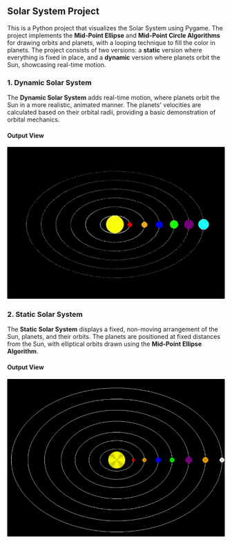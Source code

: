 ## Solar System Project

This is a Python project that visualizes the Solar System using Pygame. The project implements the **Mid-Point Ellipse** and **Mid-Point Circle Algorithms** for drawing orbits and planets, with a looping technique to fill the color in planets. The project consists of two versions: a **static** version where everything is fixed in place, and a **dynamic** version where planets orbit the Sun, showcasing real-time motion.

### 1. Dynamic Solar System

The **Dynamic Solar System** adds real-time motion, where planets orbit the Sun in a more realistic, animated manner. The planets' velocities are calculated based on their orbital radii, providing a basic demonstration of orbital mechanics.

#### Output View 

![Dynamic Solar System Output](./Dynamic%20Output.gif)

### 2. Static Solar System

The **Static Solar System** displays a fixed, non-moving arrangement of the Sun, planets, and their orbits. The planets are positioned at fixed distances from the Sun, with elliptical orbits drawn using the **Mid-Point Ellipse Algorithm**.

#### Output View

![Static Solar System Output](./Static%20Output.png)


